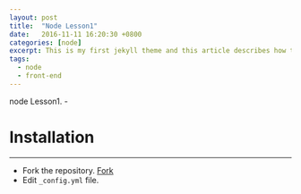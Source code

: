 ```yaml
---
layout: post
title:  "Node Lesson1"
date:   2016-11-11 16:20:30 +0800
categories: [node]
excerpt: This is my first jekyll theme and this article describes how to use it.
tags:
  - node
  - front-end
---
```

node Lesson1. -



# Installation
---

* Fork the repository. <a class="github-button" href="https://github.com/songkong/Blog/fork" data-count-href="/songkong/Blog/network" data-count-api="/repos/songkong/Blog#forks_count" data-count-aria-label="# forks on GitHub" aria-label="Fork songkong/Blog on GitHub">Fork</a>
* Edit `_config.yml` file.

